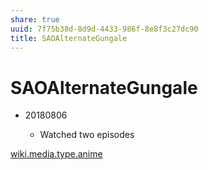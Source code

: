 ```yaml
---
share: true
uuid: 7f75b38d-8d9d-4433-986f-8e8f3c27dc90
title: SAOAlternateGungale
---
```

# SAOAlternateGungale
*   20180806
    
    *   Watched two episodes

[wiki.media.type.anime](../a0b15bdd-022a-4893-b12a-db25bfb5e041)